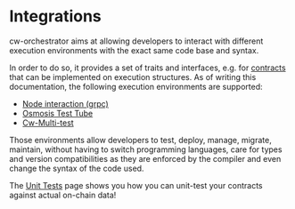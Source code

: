 # Integrations

cw-orchestrator aims at allowing developers to interact with different execution environments with the exact same code base and syntax.

In order to do so, it provides a set of traits and interfaces, e.g. for [contracts](../single_contract/) that can be implemented on execution structures. As of writing this documentation, the following execution environments are supported:

- [Node interaction (grpc)](./daemon.md)
- [Osmosis Test Tube](./osmosis-test-tube.md)
- [Cw-Multi-test](./cw-multi-test.md)

Those environments allow developers to test, deploy, manage, migrate, maintain, without having to switch programming languages, care for types and version compatibilities as they are enforced by the compiler and even change the syntax of the code used.

The [Unit Tests](./unit-tests.md) page shows you how you can unit-test your contracts against actual on-chain data!
